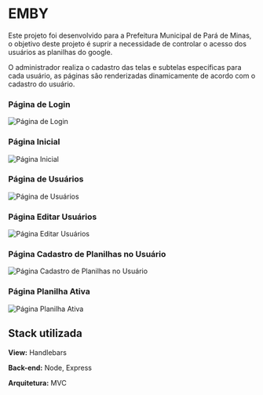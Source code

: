 
# EMBY


Este projeto foi desenvolvido para a Prefeitura Municipal de Pará de Minas, o objetivo deste projeto é suprir a necessidade de controlar o acesso dos usuários as planilhas do google. 

O administrador realiza o cadastro das telas e subtelas específicas para cada usuário, as páginas são renderizadas dinamicamente de acordo com o cadastro do usuário.


### Página de Login
![Página de Login](https://i.imgur.com/9yO3NWs.png)

### Página Inicial
![Página Inicial](https://i.imgur.com/F0ABbzE.png)

### Página de Usuários
![Página de Usuários](https://i.imgur.com/78xWWKa.png)

### Página Editar Usuários
![Página Editar Usuários](https://i.imgur.com/W9Ukt0O.png)

### Página Cadastro de Planilhas no Usuário
![Página Cadastro de Planilhas no Usuário](https://i.imgur.com/gC2S6a6.png)


### Página Planilha Ativa
![Página Planilha Ativa](https://i.imgur.com/3xaVgRV.png)


## Stack utilizada

**View:** Handlebars

**Back-end:** Node, Express

**Arquitetura:** MVC

